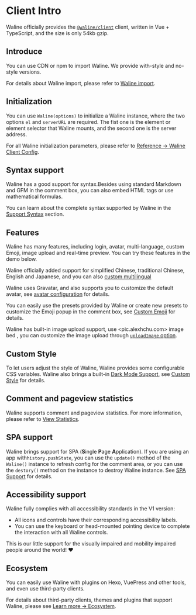 # Client Intro

Waline officially provides the [`@waline/client`](https://www.npmjs.com/package/@waline/client) client, written in Vue + TypeScript, and the size is only 54kb gzip.

## Introduce

You can use CDN or npm to import Waline. We provide with-style and no-style versions.

For details about Waline import, please refer to [Waline import](./import.md).

## Initialization

You can use `Waline(options)` to initialize a Waline instance, where the two options `el` and `serverURL` are required. The fist one is the element or element selector that Waline mounts, and the second one is the server address.

For all Waline initialization parameters, please refer to [Reference → Waline Client Config](../../reference/client.md).

## Syntax support

Waline has a good support for syntax.Besides using standard Markdown and GFM in the comment box, you can also embed HTML tags or use mathematical formulas.

You can learn about the complete syntax supported by Waline in the [Support Syntax](./syntax.md) section.

## Features

Waline has many features, including login, avatar, multi-language, custom Emoji, image upload and real-time preview. You can try these features in the demo below.

Waline officially added support for simplified Chinese, traditional Chinese, English and Japanese, and you can also [custom multilingual](./i18n.md)

Waline uses Gravatar, and also supports you to customize the default avatar, see [avatar configuration](./avatar.md) for details.

You can easily use the presets provided by Waline or create new presets to customize the Emoji popup in the comment box, see [Custom Emoji](./emoji.md) for details.

Waline has built-in image upload support, use <pic.alexhchu.com> image bed , you can customize the image upload through [`uploadImage` option](../../reference/client.md#uploadimage).

## Custom Style

To let users adjust the style of Waline, Waline provides some configurable CSS variables. Waline also brings a built-in [Dark Mode Support](../../reference/client.md#dark), see [Custom Style](./style.md) for details.

## Comment and pageview statistics

Waline supports comment and pageview statistics. For more information, please refer to [View Statistics](./count.md).

## SPA support

Waline brings support for SPA (**S**ingle **P**age **A**pplication). If you are using an app with`history.pushState`, you can use the `update()` method of the `Waline()` instance to refresh config for the comment area, or you can use the `destory()` method on the instance to destroy Waline instance. See [SPA Support](./spa.md) for details.

## Accessibility support

Waline fully complies with all accessibility standards in the V1 version:

- All icons and controls have their corresponding accessibility labels.
- You can use the keyboard or head-mounted pointing device to complete the interaction with all Waline controls.

This is our little support for the visually impaired and mobility impaired people around the world! :heart:

## Ecosystem

You can easily use Waline with plugins on Hexo, VuePress and other tools, and even use third-party clients.

For details about third-party clients, themes and plugins that support Waline, please see [Learn more → Ecosystem](../../advanced/ecosystem.md).
